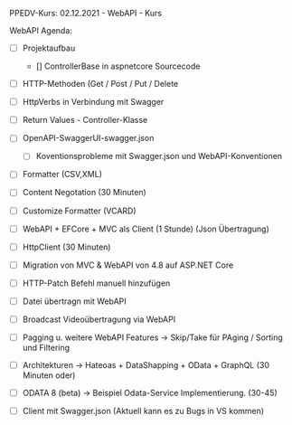 ﻿PPEDV-Kurs: 02.12.2021 - WebAPI - Kurs


WebAPI Agenda:

- [ ] Projektaufbau 
  - [] ControllerBase in aspnetcore Sourcecode
- [ ] HTTP-Methoden (Get / Post / Put / Delete
- [ ] HttpVerbs in Verbindung mit Swagger
- [ ] Return Values - Controller-Klasse
- [ ] OpenAPI-SwaggerUI-swagger.json
  - [ ] Koventionsprobleme mit Swagger.json und WebAPI-Konventionen
- [ ] Formatter (CSV,XML)
- [ ] Content Negotation (30 Minuten)
- [ ] Customize Formatter (VCARD)
- [ ] WebAPI + EFCore + MVC als Client (1 Stunde) (Json Übertragung) 
- [ ] HttpClient (30 Minuten)
- [ ] Migration von MVC & WebAPI von 4.8 auf ASP.NET Core

- [ ] HTTP-Patch Befehl manuell hinzufügen
- [ ] Datei übertragn mit WebAPI
- [ ] Broadcast Videoübertragung via WebAPI
- [ ] Pagging u. weitere WebAPI Features -> Skip/Take für PAging / Sorting und Filtering
- [ ] Architekturen -> Hateoas + DataShapping + OData + GraphQL (30 Minuten oder) 
- [ ] ODATA 8 (beta) -> Beispiel Odata-Service Implementierung.  (30-45)
- [ ] Client mit Swagger.json (Aktuell kann es zu Bugs in VS kommen)






  
